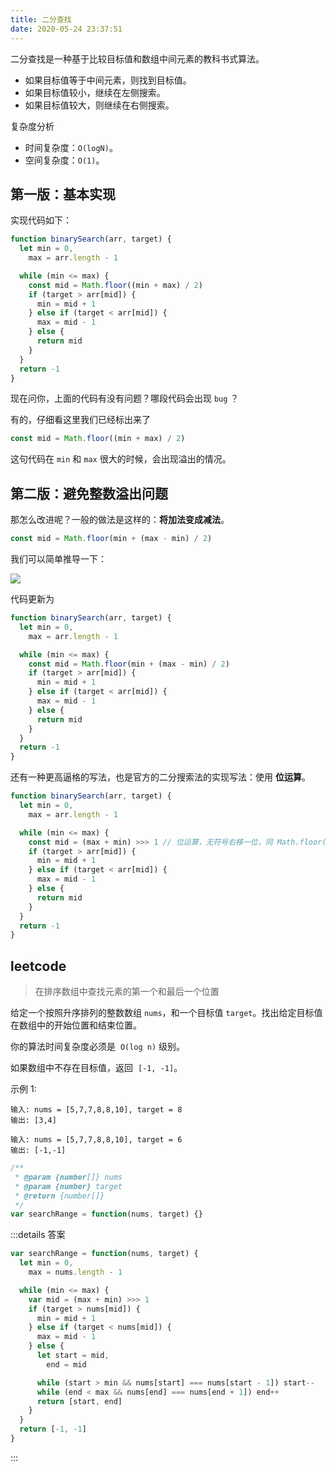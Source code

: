 ```yaml
---
title: 二分查找
date: 2020-05-24 23:37:51
---
```


二分查找是一种基于比较目标值和数组中间元素的教科书式算法。

- 如果目标值等于中间元素，则找到目标值。
- 如果目标值较小，继续在左侧搜索。
- 如果目标值较大，则继续在右侧搜索。

复杂度分析

- 时间复杂度：`O(logN)`。
- 空间复杂度：`O(1)`。

## 第一版：基本实现

实现代码如下：

```js {6}
function binarySearch(arr, target) {
  let min = 0,
    max = arr.length - 1

  while (min <= max) {
    const mid = Math.floor((min + max) / 2)
    if (target > arr[mid]) {
      min = mid + 1
    } else if (target < arr[mid]) {
      max = mid - 1
    } else {
      return mid
    }
  }
  return -1
}
```

现在问你，上面的代码有没有问题？哪段代码会出现 `bug` ？

有的，仔细看这里我们已经标出来了

```js
const mid = Math.floor((min + max) / 2)
```

这句代码在 `min` 和 `max` 很大的时候，会出现溢出的情况。

## 第二版：避免整数溢出问题

那怎么改进呢？一般的做法是这样的：**将加法变成减法**。

```js
const mid = Math.floor(min + (max - min) / 2)
```

我们可以简单推导一下：

![](https://gitee.com/alvin0216/cdn/raw/master/img/algorithm/2.png)

代码更新为

```js {6}
function binarySearch(arr, target) {
  let min = 0,
    max = arr.length - 1

  while (min <= max) {
    const mid = Math.floor(min + (max - min) / 2)
    if (target > arr[mid]) {
      min = mid + 1
    } else if (target < arr[mid]) {
      max = mid - 1
    } else {
      return mid
    }
  }
  return -1
}
```

还有一种更高逼格的写法，也是官方的二分搜索法的实现写法：使用 **位运算**。

```js {6}
function binarySearch(arr, target) {
  let min = 0,
    max = arr.length - 1

  while (min <= max) {
    const mid = (max + min) >>> 1 // 位运算，无符号右移一位，同 Math.floor((min + max) / 2)
    if (target > arr[mid]) {
      min = mid + 1
    } else if (target < arr[mid]) {
      max = mid - 1
    } else {
      return mid
    }
  }
  return -1
}
```

## leetcode

> 在排序数组中查找元素的第一个和最后一个位置

给定一个按照升序排列的整数数组 `nums`，和一个目标值 `target`。找出给定目标值在数组中的开始位置和结束位置。

你的算法时间复杂度必须是  `O(log n)` 级别。

如果数组中不存在目标值，返回  `[-1, -1]`。

示例 1:

```TS
输入: nums = [5,7,7,8,8,10], target = 8
输出: [3,4]

输入: nums = [5,7,7,8,8,10], target = 6
输出: [-1,-1]
```

```js
/**
 * @param {number[]} nums
 * @param {number} target
 * @return {number[]}
 */
var searchRange = function(nums, target) {}
```

:::details 答案

```js
var searchRange = function(nums, target) {
  let min = 0,
    max = nums.length - 1

  while (min <= max) {
    var mid = (max + min) >>> 1
    if (target > nums[mid]) {
      min = mid + 1
    } else if (target < nums[mid]) {
      max = mid - 1
    } else {
      let start = mid,
        end = mid

      while (start > min && nums[start] === nums[start - 1]) start--
      while (end < max && nums[end] === nums[end + 1]) end++
      return [start, end]
    }
  }
  return [-1, -1]
}
```

:::
